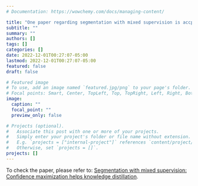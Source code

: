 ```yaml
---
# Documentation: https://wowchemy.com/docs/managing-content/

title: "One paper regarding segmentation with mixed supervision is accpeted at MedIA"
subtitle: ""
summary: ""
authors: []
tags: []
categories: []
date: 2022-12-01T00:27:07-05:00
lastmod: 2022-12-01T00:27:07-05:00
featured: false
draft: false

# Featured image
# To use, add an image named `featured.jpg/png` to your page's folder.
# Focal points: Smart, Center, TopLeft, Top, TopRight, Left, Right, BottomLeft, Bottom, BottomRight.
image:
  caption: ""
  focal_point: ""
  preview_only: false

# Projects (optional).
#   Associate this post with one or more of your projects.
#   Simply enter your project's folder or file name without extension.
#   E.g. `projects = ["internal-project"]` references `content/project/deep-learning/index.md`.
#   Otherwise, set `projects = []`.
projects: []
---
```


To check the paper, please refer to: [Segmentation with mixed supervision: Confidence maximization helps knowledge distillation](/publication/mixed-supervised-segmentation-confidence-maximization).